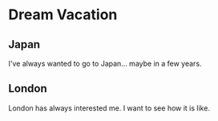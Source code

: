 # Dream Vacation

## Japan

I've always wanted to go to Japan... maybe in a few years.

## London

London has always interested me. I want to see how it is like.
